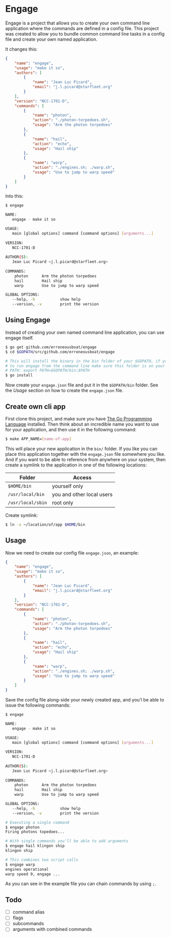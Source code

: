 Engage
======

Engage is a project that allows you to create your own command line
application where the commands are defined in a config file. This project was
created to allow you to bundle common command line tasks in a config file and
create your own named application.

It changes this:
```json
{
    "name": "engage",
    "usage": "make it so",
    "authors": [
        {
            "name": "Jean Luc Picard",
            "email": "j.l.picard@starfleet.org"
        }
    ],
    "version": "NCC-1701-D",
    "commands": [
        {
            "name": "photon",
            "action": "./photon-torpedoes.sh",
            "usage": "Arm the photon torpedoes"
        },
        {
            "name": "hail",
            "action": "echo",
            "usage": "Hail ship"
        },
        {
            "name": "warp",
            "action": "./engines.sh; ./warp.sh",
            "usage": "Use to jump to warp speed"
        }
    ]
}
```

Into this:
```bash
$ engage

NAME:
   engage - make it so

USAGE:
   main [global options] command [command options] [arguments...]
   
VERSION:
   NCC-1701-D
   
AUTHOR(S):
   Jean Luc Picard <j.l.picard@starfleet.org> 
   
COMMANDS:
    photon      Arm the photon torpedoes
    hail        Hail ship
    warp        Use to jump to warp speed

GLOBAL OPTIONS:
   --help, -h           show help
   --version, -v        print the version
```


Using Engage
------------

Instead of creating your own named command line application, you can use engage
itself.

```bash
$ go get github.com/erroneousboat/engage
$ cd $GOPATH/src/github.com/erroneousboat/engage

# This will install the binary in the bin folder of your $GOPATH, if you want
# to run engage from the command line make sure this folder is on your system
# PATH: export PATH=$GOPATH/bin:$PATH
$ go install
```

Now create your `engage.json` file and put it in the `$GOPATH/bin` folder.
See the *Usage* section on how to create the `engage.json` file.

Create own cli app
------------------

First clone this project, and make sure you have
[The Go Programming Language](https://golang.org/dl/) installed. Then think
about an incredible name you want to use for your application,
and then use it in the following command:

```bash
$ make APP_NAME=[name-of-app]
```

This will place your new application in the `bin/` folder. If you like you can
place this application together with the `engage.json` file somewhere you like.
And if you want to be able to reference from anywhere on your system, then
create a symlink to the application in one of the following locations:

| Folder            |   Access                    |
|-------------------|-----------------------------|
| `$HOME/bin`       |   yourself only             |
| `/usr/local/bin`  |   you and other local users |
| `/usr/local/sbin` |   root only                 |

Create symlink:

```bash
$ ln -s ~/location/of/app $HOME/bin
```

Usage
-----

Now we need to create our config file `engage.json`, an example:

```json
{
    "name": "engage",
    "usage": "make it so",
    "authors": [
        {
            "name": "Jean Luc Picard",
            "email": "j.l.picard@starfleet.org"
        }
    ],
    "version": "NCC-1701-D",
    "commands": [
        {
            "name": "photon",
            "action": "./photon-torpedoes.sh",
            "usage": "Arm the photon torpedoes"
        },
        {
            "name": "hail",
            "action": "echo",
            "usage": "Hail ship"
        },
        {
            "name": "warp",
            "action": "./engines.sh; ./warp.sh",
            "usage": "Use to jump to warp speed"
        }
    ]
}
```

Save the config file along-side your newly created app, and you'l be able to
issue the following commands:

```bash
$ engage

NAME:
   engage - make it so

USAGE:
   main [global options] command [command options] [arguments...]
   
VERSION:
   NCC-1701-D
   
AUTHOR(S):
   Jean Luc Picard <j.l.picard@starfleet.org> 
   
COMMANDS:
    photon      Arm the photon torpedoes
    hail        Hail ship
    warp        Use to jump to warp speed

GLOBAL OPTIONS:
   --help, -h           show help
   --version, -v        print the version

# Executing a single command
$ engage photon
Firing photons topedoes...

# With single commands you'll be able to add arguments
$ engage hail klingon ship
klingon ship

# This combines two script calls
$ engage warp
engines operational
warp speed 9, engage ...
```

As you can see in the example file you can chain commands by using `;`.

Todo
----

- [ ] command alias
- [ ] flags
- [ ] subcommands
- [ ] arguments with combined commands
